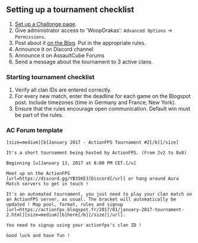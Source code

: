 ## Setting up a tournament checklist
1. <a href="http://challonge.com/tournaments/new">Set up a Challonge page</a>.
2. Give administrator access to 'WoopDrakas': `Advanced Options` -> `Permissions`.
3. Post about it <a href="https://actionfps.blogspot.sg/">on the Blog</a>. Put in the appropriate rules.
4. Announce it on Discord channel
5. Announce it on AssaultCube Forums
6. Send a message about the tournament to 3 active clans.

### Starting tournament checklist
1. Verify all clan IDs are entered correctly.
2. For every new match, enter the deadline for each game on the Blogspot post. Include timezones (time in Germany and France; New York).
3. Ensure that the rules encourage open communication. Default win must be part of the rules.

### AC Forum template
```
[size=medium][b]January 2017 - ActionFPS Tournament #2[/b][/size]

It's a short tournament being hosted by ActionFPS. (From 2v2 to 8v8)

Beginning [u]January 13, 2017 at 8:00 PM CET.[/u]

Meet up on the ActionFPS [url=https://discord.gg/YB35KE3]Discord[/url] or hang around Aura Match servers to get in touch !

It's an automated tournament, you just need to play your clan match on an ActionFPS server, as usual. The bracket will automatically be updated ! Map pool, format, rules and signup  [url=https://actionfps.blogspot.fr/2017/01/january-2017-tournament-2.html][size=medium][b]here[/b][/size][/url].

You need to signup using your actionfps's clan ID ! 

Good luck and have fun !
```
